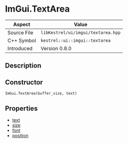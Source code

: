 # ImGui.TextArea
| Aspect | Value |
| --- | --- |
| Source File | `libKestrel/ui/imgui/textarea.hpp` |
| C++ Symbol | `kestrel::ui::imgui::textarea` |
| Introduced | Version 0.8.0 |
## Description

## Constructor
```
ImGui.TextArea(buffer_size, text)
```
## Properties

 - [text](text.md)
 - [size](size.md)
 - [font](font.md)
 - [position](position.md)
